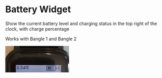 # Battery Widget

Show the current battery level and charging status in the top right of the clock, with charge percentage
        
Works with Bangle 1 and Bangle 2

![](screenshot.jpg)

